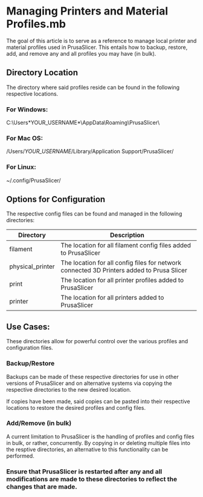 
# Managing Printers and Material Profiles.mb

The goal of this article is to serve as a reference to manage local printer and material profiles used in PrusaSlicer. This entails how to backup, restore, add, and remove any and all profiles you may have (in bulk).

## Directory Location
The directory where said profiles reside can be found in the following respective locations.

### For Windows:
  C:\Users\*YOUR_USERNAME*\AppData\Roaming\PrusaSlicer\
### For Mac OS:
  /Users/*YOUR_USERNAME*/Library/Application Support/PrusaSlicer/
### For Linux:
  ~/.config/PrusaSlicer/
  
## Options for Configuration
The respective config files can be found and managed in the following directories:

| Directory | Description |
| ------ | ----------- |
| filament   | The location for all filament config files added to PrusaSlicer |
| physical_printer | The location for all config files for network connected 3D Printers added to Prusa Slicer |
| print    | The location for all printer profiles added to PrusaSlicer |
| printer | The location for all printers added to PrusaSlicer |  

## Use Cases:
These directories allow for powerful control over the various profiles and configuration files. 

### Backup/Restore
Backups can be made of these respective directories for use in other versions of PrusaSlicer and on alternative systems via copying the respective directories to the new desired location.

If copies have been made, said copies can be pasted into their respective locations to restore the desired profiles and config files.

### Add/Remove (in bulk)
A current limitation to PrusaSlicer is the handling of profiles and config files in bulk, or rather, concurrently. By copying in or deleting multiple files into the resptive directories, an alternative to this functionality can be performed. 

### **Ensure that PrusaSlicer is restarted after any and all modifications are made to these directories to reflect the changes that are made.**
